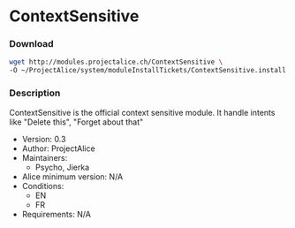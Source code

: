 # ContextSensitive

### Download
```bash
wget http://modules.projectalice.ch/ContextSensitive \
-O ~/ProjectAlice/system/moduleInstallTickets/ContextSensitive.install
```

### Description
ContextSensitive is the official context sensitive module. It handle intents like "Delete this", "Forget about that"

- Version: 0.3
- Author: ProjectAlice
- Maintainers:
  - Psycho, Jierka
- Alice minimum version: N/A
- Conditions:
  - EN
  - FR
- Requirements: N/A
